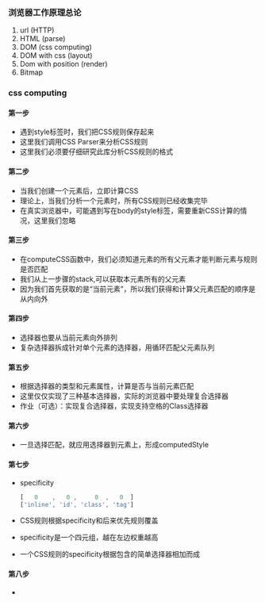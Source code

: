 ### 浏览器工作原理总论

1. url (HTTP)
2. HTML (parse)
3. DOM (css computing)
4. DOM with css (layout)
5. Dom with position (render)
6. Bitmap

### css computing

#### 第一步

- 遇到style标签时，我们把CSS规则保存起来
- 这里我们调用CSS Parser来分析CSS规则
- 这里我们必须要仔细研究此库分析CSS规则的格式

#### 第二步

- 当我们创建一个元素后，立即计算CSS
- 理论上，当我们分析一个元素时，所有CSS规则已经收集完毕
- 在真实浏览器中，可能遇到写在body的style标签，需要重新CSS计算的情况，这里我们忽略

#### 第三步

- 在computeCSS函数中，我们必须知道元素的所有父元素才能判断元素与规则是否匹配
- 我们从上一步骤的stack,可以获取本元素所有的父元素
- 因为我们首先获取的是“当前元素”，所以我们获得和计算父元素匹配的顺序是从内向外

#### 第四步

- 选择器也要从当前元素向外排列
- 复杂选择器拆成针对单个元素的选择器，用循环匹配父元素队列

#### 第五步

- 根据选择器的类型和元素属性，计算是否与当前元素匹配
- 这里仅仅实现了三种基本选择器，实际的浏览器中要处理复合选择器
- 作业（可选）：实现复合选择器，实现支持空格的Class选择器

#### 第六步

- 一旦选择匹配，就应用选择器到元素上，形成computedStyle

#### 第七步

- specificity

  ```javascript
  [   0    ,   0 ,     0  ,   0  ]
  ['inline', 'id', 'class', 'tag']
  ```

- CSS规则根据specificity和后来优先规则覆盖

- specificity是一个四元组，越在左边权重越高

- 一个CSS规则的specificity根据包含的简单选择器相加而成

#### 第八步

- 